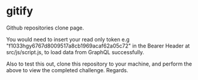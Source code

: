 # gitify
Github repositories clone page.

You would need to insert your read only token e.g "f1033hgy6767d8009517a8cb1969acaf62a05c72" in the Bearer Header at src/js/script.js, to load data from GraphQL successfully.

Also to test this out, clone this repository to your machine, and perform the above to view the completed challenge.
Regards.
